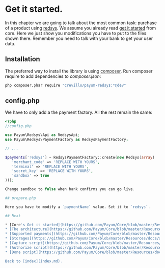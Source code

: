 # Get it started.

In this chapter we are going to talk about the most common task: purchase of a product using [redsys](http://www.redsts.es/).
We assume you already read [get it started](https://github.com/Payum/Payum/blob/master/src/Payum/Core/Resources/docs/get-it-started.md) from core.
Here we just show you modifications you have to put to the files shown there.
Remember you need to talk with your bank to get your user data.

## Installation

The preferred way to install the library is using [composer](http://getcomposer.org/).
Run composer require to add dependencies to _composer.json_:

```bash
php composer.phar require "crevillo/payum-redsys:*@dev"
```

## config.php

We have to only add a the payment factory. All the rest remain the same:

```php
<?php
//config.php

use Payum\Redsys\Api as RedsysApi;
use Payum\Redsys\PaymentFactory as RedsysPaymentFactory;

// ...

$payments['redsys'] = RedsysPaymentFactory::create(new Redsys(array(
   'merchant_code' => 'REPLACE WITH YOURS',
   'terminal' => 'REPLACE WITH YOURS',
   'secret_key' => 'REPLACE WITH YOURS',
   'sandbox' => true
)));

Change sandbox to false when bank confirms you can go live. 

## prepare.php

Here you have to modify a `paymentName` value. Set it to `redsys`.

## Next 

* [Core's Get it started](https://github.com/Payum/Core/blob/master/Resources/docs/get-it-started.md).
* [The architecture](https://github.com/Payum/Core/blob/master/Resources/docs/the-architecture.md).
* [Supported payments](https://github.com/Payum/Core/blob/master/Resources/docs/supported-payments.md).
* [Storages](https://github.com/Payum/Core/blob/master/Resources/docs/storages.md).
* [Capture script](https://github.com/Payum/Core/blob/master/Resources/docs/capture-script.md).
* [Authorize script](https://github.com/Payum/Core/blob/master/Resources/docs/authorize-script.md).
* [Done script](https://github.com/Payum/Core/blob/master/Resources/docs/done-script.md).

Back to [index](index.md).